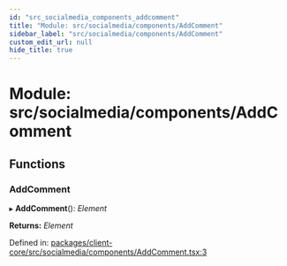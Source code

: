 ```yaml
---
id: "src_socialmedia_components_addcomment"
title: "Module: src/socialmedia/components/AddComment"
sidebar_label: "src/socialmedia/components/AddComment"
custom_edit_url: null
hide_title: true
---
```


# Module: src/socialmedia/components/AddComment

## Functions

### AddComment

▸ **AddComment**(): *Element*

**Returns:** *Element*

Defined in: [packages/client-core/src/socialmedia/components/AddComment.tsx:3](https://github.com/xr3ngine/xr3ngine/blob/77d12cea0/packages/client-core/src/socialmedia/components/AddComment.tsx#L3)
